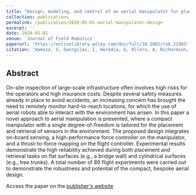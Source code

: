 ```yaml
---
title: "Design, modeling, and control of an aerial manipulator for placement and retrieval of sensors in the environment"
collection: publications
permalink: /publication/2020-05-01-aerial-manipulator-design
excerpt: ''
date: 2020-05-01
venue: 'Journal of Field Robotics'
paperurl: 'https://onlinelibrary.wiley.com/doi/full/10.1002/rob.21963'
citation: 'Hamaza, S, Georgilas, I, Heredia, G, Ollero, A, Richardson, T. Design, modeling, and control of an aerial manipulator for placement and retrieval of sensors in the environment. J Field Robotics. 2020; 37: 1224– 1245. doi.org/10.1002/rob.21963'
---
```


## Abstract
On-site inspection of large-scale infrastructure often involves high risks for the operators and high insurance costs. Despite several safety measures already in place to avoid accidents, an increasing concern has brought the need to remotely monitor hard-to-reach locations, for which the use of aerial robots able to interact with the environment has arisen. In this paper a novel approach to aerial manipulation is presented, where a compact manipulator with a single degree-of-freedom is tailored for the placement and retrieval of sensors in the environment. The proposed design integrates on-board sensing, a high-performance force controller on the manipulator, and a thrust-to-force mapping on the flight controller. Experimental results demonstrate the high reliability achieved during both placement and retrieval tasks on flat surfaces (e.g., a bridge wall) and cylindrical surfaces (e.g., tree trunks). A total number of 89 flight experiments were carried out to demonstrate the robustness and potential of the compact, bespoke aerial design.

Access the paper on the [publisher's website](https://onlinelibrary.wiley.com/doi/full/10.1002/rob.21963)